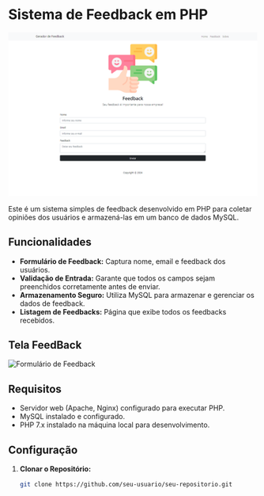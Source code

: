 # Sistema de Feedback em PHP

![Logo do Projeto](img/HomeFeedBack.png)

Este é um sistema simples de feedback desenvolvido em PHP para coletar opiniões dos usuários e armazená-las em um banco de dados MySQL.

## Funcionalidades

- **Formulário de Feedback:** Captura nome, email e feedback dos usuários.
- **Validação de Entrada:** Garante que todos os campos sejam preenchidos corretamente antes de enviar.
- **Armazenamento Seguro:** Utiliza MySQL para armazenar e gerenciar os dados de feedback.
- **Listagem de Feedbacks:** Página que exibe todos os feedbacks recebidos.

## Tela FeedBack
![Formulário de Feedback](img/TelaFeedbacks.png)

## Requisitos

- Servidor web (Apache, Nginx) configurado para executar PHP.
- MySQL instalado e configurado.
- PHP 7.x instalado na máquina local para desenvolvimento.

## Configuração

1. **Clonar o Repositório:**

   ```bash
   git clone https://github.com/seu-usuario/seu-repositorio.git
